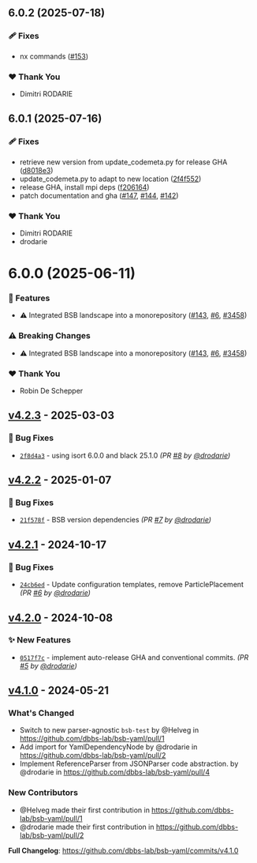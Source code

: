 ## 6.0.2 (2025-07-18)

### 🩹 Fixes

- nx commands ([#153](https://github.com/dbbs-lab/bsb/pull/153))

### ❤️ Thank You

- Dimitri RODARIE

## 6.0.1 (2025-07-16)

### 🩹 Fixes

- retrieve new version from update_codemeta.py for release GHA ([d8018e3](https://github.com/dbbs-lab/bsb/commit/d8018e3))
- update_codemeta.py to adapt to new location ([2f4f552](https://github.com/dbbs-lab/bsb/commit/2f4f552))
- release GHA, install mpi deps ([f206164](https://github.com/dbbs-lab/bsb/commit/f206164))
- patch documentation and gha ([#147](https://github.com/dbbs-lab/bsb/pull/147), [#144](https://github.com/dbbs-lab/bsb/issues/144), [#142](https://github.com/dbbs-lab/bsb/issues/142))

### ❤️ Thank You

- Dimitri RODARIE
- drodarie

# 6.0.0 (2025-06-11)

### 🚀 Features

- ⚠️  Integrated BSB landscape into a monorepository ([#143](https://github.com/dbbs-lab/bsb/pull/143), [#6](https://github.com/dbbs-lab/bsb/issues/6), [#3458](https://github.com/dbbs-lab/bsb/issues/3458))

### ⚠️  Breaking Changes

- ⚠️  Integrated BSB landscape into a monorepository ([#143](https://github.com/dbbs-lab/bsb/pull/143), [#6](https://github.com/dbbs-lab/bsb/issues/6), [#3458](https://github.com/dbbs-lab/bsb/issues/3458))

### ❤️ Thank You

- Robin De Schepper

## [v4.2.3] - 2025-03-03
### :bug: Bug Fixes
- [`2f8d4a3`](https://github.com/dbbs-lab/bsb-yaml/commit/2f8d4a33e8f2081f4ac920f05dd8c948fe2f2092) - using isort 6.0.0 and black 25.1.0 *(PR [#8](https://github.com/dbbs-lab/bsb-yaml/pull/8) by [@drodarie](https://github.com/drodarie))*


## [v4.2.2] - 2025-01-07
### :bug: Bug Fixes
- [`21f578f`](https://github.com/dbbs-lab/bsb-yaml/commit/21f578f2c4e5d20b80d225ab29fbd986fb24cf62) - BSB version dependencies *(PR [#7](https://github.com/dbbs-lab/bsb-yaml/pull/7) by [@drodarie](https://github.com/drodarie))*


## [v4.2.1] - 2024-10-17
### :bug: Bug Fixes
- [`24cb6ed`](https://github.com/dbbs-lab/bsb-yaml/commit/24cb6edfbb782227daba05cc6f51723d75d83eb0) - Update configuration templates, remove ParticlePlacement *(PR [#6](https://github.com/dbbs-lab/bsb-yaml/pull/6) by [@drodarie](https://github.com/drodarie))*


## [v4.2.0] - 2024-10-08
### :sparkles: New Features
- [`0517f7c`](https://github.com/dbbs-lab/bsb-yaml/commit/0517f7c9115f35f7a856be23db93ddafef6e09e7) - implement auto-release GHA and conventional commits. *(PR [#5](https://github.com/dbbs-lab/bsb-yaml/pull/5) by [@drodarie](https://github.com/drodarie))*


## [v4.1.0] - 2024-05-21
### What's Changed
* Switch to new parser-agnostic `bsb-test` by @Helveg in https://github.com/dbbs-lab/bsb-yaml/pull/1
* Add import for YamlDependencyNode by @drodarie in https://github.com/dbbs-lab/bsb-yaml/pull/2
* Implement ReferenceParser from JSONParser code abstraction. by @drodarie in https://github.com/dbbs-lab/bsb-yaml/pull/4

### New Contributors
* @Helveg made their first contribution in https://github.com/dbbs-lab/bsb-yaml/pull/1
* @drodarie made their first contribution in https://github.com/dbbs-lab/bsb-yaml/pull/2

**Full Changelog**: https://github.com/dbbs-lab/bsb-yaml/commits/v4.1.0

[v4.1.0]: https://github.com/dbbs-lab/bsb-yaml/compare/v4.0.0...v4.1.0
[v4.2.0]: https://github.com/dbbs-lab/bsb-yaml/compare/v4.1.0...v4.2.0
[v4.2.1]: https://github.com/dbbs-lab/bsb-yaml/compare/v4.2.0...v4.2.1
[v4.2.2]: https://github.com/dbbs-lab/bsb-yaml/compare/v4.2.1...v4.2.2
[v4.2.3]: https://github.com/dbbs-lab/bsb-yaml/compare/v4.2.2...v4.2.3
